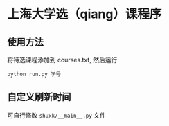 # 上海大学选（qiang）课程序

## 使用方法
将待选课程添加到 courses.txt, 然后运行
```shell
python run.py 学号
```

## 自定义刷新时间

可自行修改 `shuxk/__main__.py` 文件
